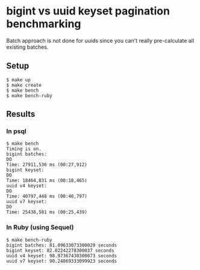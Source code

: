 # bigint vs uuid keyset pagination benchmarking

Batch approach is not done for uuids since you can't really pre-calculate all existing batches.

## Setup

```console
$ make up
$ make create
$ make bench
$ make bench-ruby
```

## Results

### In psql

```shell
$ make bench
Timing is on.
bigint batches:
DO
Time: 27911,536 ms (00:27,912)
bigint keyset:
DO
Time: 18464,831 ms (00:18,465)
uuid v4 keyset:
DO
Time: 40797,448 ms (00:40,797)
uuid v7 keyset:
DO
Time: 25438,581 ms (00:25,439)
```

### In Ruby (using Sequel)

```shell
$ make bench-ruby
bigint batches: 81.09633073300029 seconds
bigint keyset: 82.02242278300037 seconds
uuid v4 keyset: 98.97367430300073 seconds
uuid v7 keyset: 90.24869333099923 seconds
```
